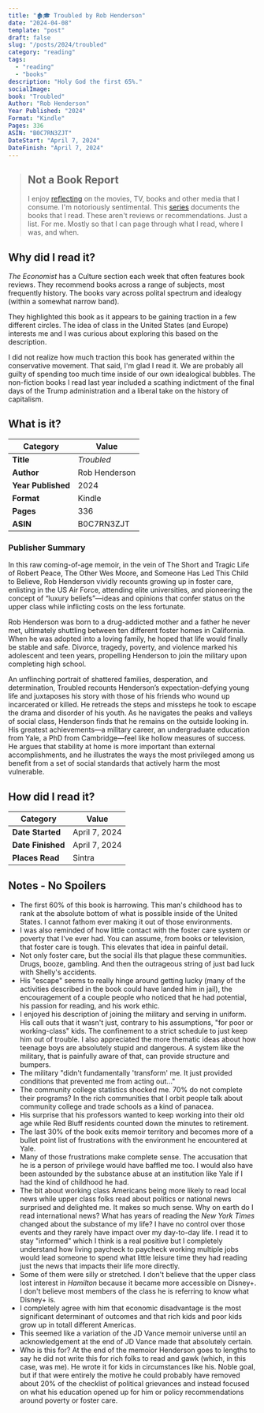 ```yaml
---
title: "🏚️🎓 Troubled by Rob Henderson"
date: "2024-04-08"
template: "post"
draft: false
slug: "/posts/2024/troubled"
category: "reading"
tags:
  - "reading"
  - "books"
description: "Holy God the first 65%."
socialImage:
book: "Troubled"
Author: "Rob Henderson"
Year Published: "2024"
Format: "Kindle"
Pages: 336
ASIN: "B0C7RN3ZJT"
DateStart: "April 7, 2024"
DateFinish: "April 7, 2024"
---
```


> ## Not a Book Report
> I enjoy [reflecting](https://blog.samrhea.com/posts/2019/analyze-media-habits) on the movies, TV, books and other media that I consume. I'm notoriously sentimental. This [series](https://blog.samrhea.com/category/reading) documents the books that I read. These aren't reviews or recommendations. Just a list. For me. Mostly so that I can page through what I read, where I was, and when.

## Why did I read it?

_The Economist_ has a Culture section each week that often features book reviews. They recommend books across a range of subjects, most frequently history. The books vary across polital spectrum and idealogy (within a somewhat narrow band).

They highlighted this book as it appears to be gaining traction in a few different circles. The idea of class in the United States (and Europe) interests me and I was curious about exploring this based on the description.

I did not realize how much traction this book has generated within the conservative movement. That said, I'm glad I read it. We are probably all guilty of spending too much time inside of our own idealogical bubbles. The non-fiction books I read last year included a scathing indictment of the final days of the Trump administration and a liberal take on the history of capitalism.

## What is it?

|Category|Value|
|---|---|
|**Title**|*Troubled*|
|**Author**|Rob Henderson|
|**Year Published**|2024|
|**Format**|Kindle|
|**Pages**|336|
|**ASIN**|B0C7RN3ZJT|

### Publisher Summary

In this raw coming-of-age memoir, in the vein of The Short and Tragic Life of Robert Peace, The Other Wes Moore, and Someone Has Led This Child to Believe, Rob Henderson vividly recounts growing up in foster care, enlisting in the US Air Force, attending elite universities, and pioneering the concept of “luxury beliefs”—ideas and opinions that confer status on the upper class while inflicting costs on the less fortunate.

Rob Henderson was born to a drug-addicted mother and a father he never met, ultimately shuttling between ten different foster homes in California. When he was adopted into a loving family, he hoped that life would finally be stable and safe. Divorce, tragedy, poverty, and violence marked his adolescent and teen years, propelling Henderson to join the military upon completing high school.

An unflinching portrait of shattered families, desperation, and determination, Troubled recounts Henderson’s expectation-defying young life and juxtaposes his story with those of his friends who wound up incarcerated or killed. He retreads the steps and missteps he took to escape the drama and disorder of his youth. As he navigates the peaks and valleys of social class, Henderson finds that he remains on the outside looking in. His greatest achievements—a military career, an undergraduate education from Yale, a PhD from Cambridge—feel like hollow measures of success. He argues that stability at home is more important than external accomplishments, and he illustrates the ways the most privileged among us benefit from a set of social standards that actively harm the most vulnerable.

## How did I read it?

|Category|Value|
|---|---|
|**Date Started**|April 7, 2024|
|**Date Finished**|April 7, 2024|
|**Places Read**|Sintra|

## Notes - No Spoilers

* The first 60% of this book is harrowing. This man's childhood has to rank at the absolute bottom of what is possible inside of the United States. I cannot fathom ever making it out of those environments.
* I was also reminded of how little contact with the foster care system or poverty that I've ever had. You can assume, from books or television, that foster care is tough. This elevates that idea in painful detail.
* Not only foster care, but the social ills that plague these communities. Drugs, booze, gambling. And then the outrageous string of just bad luck with Shelly's accidents.
* His "escape" seems to really hinge around getting lucky (many of the activities described in the book could have landed him in jail), the encouragement of a couple people who noticed that he had potential, his passion for reading, and his work ethic.
* I enjoyed his description of joining the military and serving in uniform. His call outs that it wasn't just, contrary to his assumptions, "for poor or working-class" kids. The confinement to a strict schedule to just keep him out of trouble. I also appreciated the more thematic ideas about how teenage boys are absolutely stupid and dangerous. A system like the military, that is painfully aware of that, can provide structure and bumpers.
* The military "didn't fundamentally 'transform' me. It just provided conditions that prevented me from acting out..."
* The community college statistics shocked me. 70% do not complete their programs? In the rich communities that I orbit people talk about community college and trade schools as a kind of panacea.
* His surprise that his professors wanted to keep working into their old age while Red Bluff residents counted down the minutes to retirement.
* The last 30% of the book exits memoir territory and becomes more of a bullet point list of frustrations with the environment he encountered at Yale.
* Many of those frustrations make complete sense. The accusation that he is a person of privilege would have baffled me too. I would also have been astounded by the substance abuse at an institution like Yale if I had the kind of childhood he had.
* The bit about working class Americans being more likely to read local news while upper class folks read about politics or national news surprised and delighted me. It makes so much sense. Why on earth do I read international news? What has years of reading the _New York Times_ changed about the substance of my life? I have no control over those events and they rarely have impact over my day-to-day life. I read it to stay "informed" which I think is a real positive but I completely understand how living paycheck to paycheck working multiple jobs would lead someone to spend what little leisure time they had reading just the news that impacts their life more directly.
* Some of them were silly or stretched. I don't believe that the upper class lost interest in _Hamilton_ because it became more accessible on Disney+. I don't believe most members of the class he is referring to know what Disney+ is.
* I completely agree with him that economic disadvantage is the most significant determinant of outcomes and that rich kids and poor kids grow up in totall different Americas.
* This seemed like a variation of the JD Vance memoir universe until an acknowledgement at the end of JD Vance made that absolutely certain.
* Who is this for? At the end of the memoior Henderson goes to lengths to say he did not write this for rich folks to read and gawk (which, in this case, was me). He wrote it for kids in circumstances like his. Noble goal, but if that were entirely the motive he could probably have removed about 20% of the checklist of political grievances and instead focused on what his education opened up for him or policy recommendations around poverty or foster care.